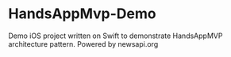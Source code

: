 # HandsAppMvp-Demo
Demo iOS project written on Swift to demonstrate HandsAppMVP architecture pattern.
Powered by newsapi.org
